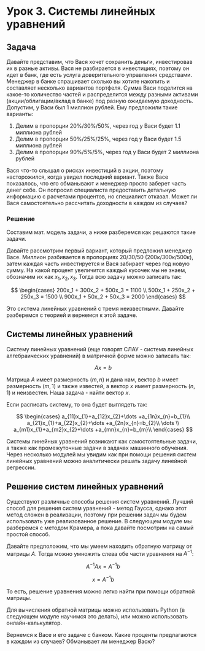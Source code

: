 # Урок 3. Системы линейных уравнений

## Задача

Давайте представим, что Вася хочет сохранить деньги, инвестировав их в разные активы. Вася не разбирается в инвестициях, поэтому он идет в банк, где есть услуга доверительного управления средствами. Менеджер в банке спрашивает сколько вы хотите накопить и составляет несколько вариантов портфеля. Сумма Васи поделится на какое-то количество частей и распределится между разными активами (акции/облигации/вклад в банке) под разную ожидаемую доходность. Допустим, у Васи был 1 миллион рублей. Ему предложили такие варианты:

1. Делим в пропорции 20%/30%/50%, через год у Васи будет 1.1 миллиона рублей
2. Делим в пропорции 50%/25%/25%, через год у Васи будет 1.5 миллиона рублей
3. Делим в пропорции 90%/5%/5%, через год у Васи будет 2 миллиона рублей

Вася что-то слышал о рисках инвестиций в акции, поэтому насторожился, когда увидел последний вариант. Также Васе показалось, что его обманывают и менеджер просто заберет часть денег себе. Он попросил специалиста предоставить детальную информацию с расчетами процентов, но специалист отказал. Может ли Вася самостоятельно рассчитать доходности в каждом из случаев?

### Решение

Составим мат. модель задачи, а ниже разберемся как решаются такие задачи.

Давайте рассмотрим первый вариант, который предложил менеджер Васе. Миллион разбивается в пропорциях 20/30/50 (200к/300к/500к), затем каждая часть инвестируется и Вася забирает через год новую сумму. На какой процент увеличится каждый кусочек мы не знаем, обозначим их как $x_1, x_2, x_3$. Тогда всю задачу можно записать так:

$$
\begin{cases}
200x_1 + 300x_2 + 500x_3 = 1100 \\
500x_1 + 250x_2 + 250x_3 = 1500 \\
900x_1 + 50x_2 + 50x_3 = 2000
\end{cases}
$$

Это система линейных уравнений с тремя неизвестными. Давайте разберемся с теорией и вернемся к этой задаче.

## Системы линейных уравнений

Систему линейных уравнений (еще говорят СЛАУ - система линейных алгебраических уравнений) в матричной форме можно записать так:

$$Ax = b$$

Матрица $A$ имеет размерность $(m, n)$ и дана нам, вектор $b$ имеет размерность $(m, 1)$ и также известей, а вектор $x$ имеет размерность $(n, 1)$ и неизвестен. Наша задача - найти вектор $x$.

Если расписать систему, то она будет выглядеть так:

$$
\begin{cases}
a_{11}x_{1}+a_{12}x_{2}+\dots +a_{1n}x_{n}=b_{1}\\
a_{21}x_{1}+a_{22}x_{2}+\dots +a_{2n}x_{n}=b_{2}\\
\dots \\
a_{m1}x_{1}+a_{m2}x_{2}+\dots +a_{mn}x_{n}=b_{m}\\
\end{cases}
$$

Системы линейных уравнений возникают как самостоятельные задачи, а также как промежуточные задачи в задачах машинного обучения. Через несколько модулей мы увидим как при помощи решения систем линейных уравнений можно аналитически решать задачу линейной регрессии.

## Решение систем линейных уравнений

Существуют различные способы решения систем уравнений. Лучший способ для решения систем уравнений - метод Гаусса, однако этот метод сложен в реализации, поэтому при решении задач мы будем использовать уже реализованное решение. В следующем модуле мы разберемся с методом Крамера, а пока давайте посмотрим на самый простой способ.

Давайте предположим, что мы умеем находить обратную матрицу от матрицы $A$. Тогда можно умножить слева обе части уравнения на $A^{-1}$:

$$A^{-1}Ax = A^{-1}b$$

$$x = A^{-1}b$$

То есть, решение уравнения можно легко найти при помощи обратной матрицы.

Для вычисления обратной матрицы можно использовать Python (в следующем модуле научимся это делать), или можно использовать онлайн-калькулятор.

Вернемся к Васе и его задаче с банком. Какие проценты предлагаются в каждом из случаев? Обманывает ли менеджер Васю?
